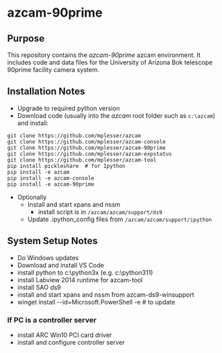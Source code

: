 # azcam-90prime

## Purpose

This repository contains the *azcam-90prime* azcam environment.  It includes code and data files for the University of Arizona Bok telescope 90prime facility camera system.

## Installation Notes

- Upgrade to required python version
- Download code (usually into the *azcam* root folder such as `c:\azcam`) and install:

```shell
git clone https://github.com/mplesser/azcam
git clone https://github.com/mplesser/azcam-console
git clone https://github.com/mplesser/azcam-90prime
git clone https://github.com/mplesser/azcam-expstatus
git clone https://github.com/mplesser/azcam-tool
pip install pickleshare  # for Ipython
pip install -e azcam
pip install -e azcam-console
pip install -e azcam-90prime
```

- Optionally
  - Install and start xpans and nssm
    - install script is in `/azcam/azcam/support/ds9`
  - Update .ipython_config files from `/azcam/azcam/support/ipython`

## System Setup Notes
- Do Windows updates
- Download and install VS Code
- install python to c:\python3x (e.g. c:\python311)
- install Labview 2014 runtime for azcam-tool
- install SAO ds9
- install and start xpans and nssm from azcam-ds9-winsupport
- winget install --id=Microsoft.PowerShell -e  # to update

### If PC is a controller server
- install ARC Win10 PCI card driver
- install and configure controller server
